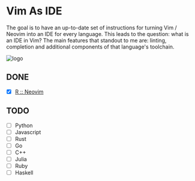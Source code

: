 # Vim As IDE

The goal is to have an up-to-date set of instructions for turning Vim / Neovim into an IDE for every language. This leads to the question: what is an IDE in Vim? The main features that standout to me are: linting, completion and additional components of that language's toolchain.

![logo](https://i.imgur.com/GOKJVhR.png)

## DONE

- [x] [R :: Neovim](https://github.com/beigebrucewayne/Vim-IDE-4-All/blob/master/R-neovim.md)

## TODO

- [ ] Python
- [ ] Javascript
- [ ] Rust
- [ ] Go
- [ ] C++
- [ ] Julia
- [ ] Ruby
- [ ] Haskell
